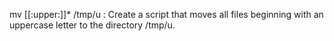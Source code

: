 mv [[:upper:]]* /tmp/u : Create a script that moves all files beginning with an uppercase letter to the directory /tmp/u.
